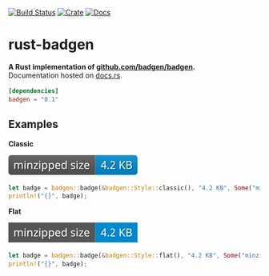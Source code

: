 [![Build Status](https://travis-ci.com/avitex/rust-badgen.svg?branch=master)](https://travis-ci.com/avitex/rust-badgen)
[![Crate](https://img.shields.io/crates/v/badgen.svg)](https://crates.io/crates/badgen)
[![Docs](https://docs.rs/badgen/badge.svg)](https://docs.rs/badgen)

# rust-badgen

**A Rust implementation of [github.com/badgen/badgen](https://github.com/badgen/badgen).**  
Documentation hosted on [docs.rs](https://docs.rs/badgen).

```toml
[dependencies]
badgen = "0.1"
```

## Examples

**Classic**

![Classic](./data/generated/classic.svg)

```rust
let badge = badgen::badge(&badgen::Style::classic(), "4.2 KB", Some("minzipped size")).unwrap();
println!("{}", badge);
```

**Flat**

![Classic](./data/generated/flat.svg)

```rust
let badge = badgen::badge(&badgen::Style::flat(), "4.2 KB", Some("minzipped size")).unwrap();
println!("{}", badge);
```
